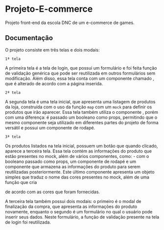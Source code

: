 
# Projeto-E-commerce

Projeto front-end da escola DNC de um e-commerce de games.


## Documentação

O projeto consiste em três telas e dois modais:

```1ª tela```

A primeira tela é a tela de login, que possui um formulário e foi feita função de validação genérica que pode ser reutilizada em outros formulários sem modificação. Além disso, essa tela conta com um componente chamado <HeaderMenu>, que é alterado de acordo com a página inserida.

```2ª tela```

A segunda tela é uma tela inicial, que apresenta uma listagem de produtos da loja, construída com o uso da função ```map``` com um ```mock``` para definir os produtos que irão aparecer. Essa tela também utiliza o componente <HeaderMenu>, porém com uma diferença: é passado um booleano como props, permitindo que o mesmo componente seja utilizado em diferentes partes do projeto de forma versátil e possui um componente de rodapé.

```3ª tela```

Os produtos listados na tela inicial, possuem um botão que quando clicado, aparece a terceira tela. Essa tela contém as informações do produto que estão presentes no mock, além de vários componentes, como: <HeaderMenu> - com o booleano passado como props, um componente de rodapé e um componente que armazena as informações do produto para serem reutilizadas posteriormente. Este último componente apresenta um objeto simples que traduz o nome das cores presentes no mock, além de uma função que cria <div> de acordo com as cores que foram fornecidas.

A terceira tela também possui dois modais: o primeiro é o modal de finalização da compra, que apresenta as informações do produto novamente, enquanto o segundo é um formulário no qual o usuário pode inserir seus dados. Neste formulário, a função de validação presente na tela de login foi reutilizada.
